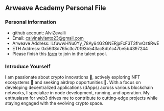 ## Arweave Academy Personal File

### Personal information

- github account: AlviZevalli
- Email: calvinalvianto23@gmail.com
- Arweave Address: lLfuwwHNu0Yy_78Ay64G2GNERjpFcF3T3fhvOztiRwE
- ETH Address: 0x5638d765c3c70f93b543ac8db1c47be5b4397244
- Please finish this [form](https://docs.google.com/forms/d/e/1FAIpQLSfWA5fIIcBgmRppm3jNz5vmf9Mai_QMVil-2pO4r7YKn_Zhtw/viewform?usp=sf_link) to join in the talent pool.

### Introduce Yourself
 I am passionate about crypto innovations 🚀, actively exploring NFT ecosystems 🎨 and seeking airdrop opportunities 💸. With a focus on developing decentralized applications (dApps) across various blockchain networks, I specialize in node development, running, and operation. My enthusiasm for web3 drives me to contribute to cutting-edge projects while staying engaged with the evolving crypto space.
